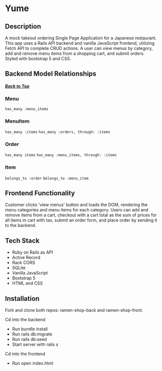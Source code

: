 # Yume 

## Description
A mock takeout ordering Single Page Application for a Japanese restaurant. This app uses a Rails API backend and vanilla JavaScript frontend, utilizing Fetch API to complete CRUD actions. A user can view menus by category, add and remove menu items from a shopping cart, and submit orders. Styled with bootstrap 5 and CSS. 

## Backend Model Relationships
<a id="rel"></a>
##### [Back to Top](#top)
### Menu 
```has_many :menu_items```
### MenuItem 
```has_many :items```
```has_many :orders, through: :items```
### Order
```has_many items```
```has_many :menu_items, through: :items```
### Item
```belongs_to :order```
```belongs_to :menu_item```

## Frontend Functionality
Customer clicks 'view menus' button and loads the DOM, rendering the menu categories and menu items for each category. Users can add and remove items from a cart, checkout with a cart total as the sum of prices for all items in cart with tax, submit an order form, and place order by sending it to the backend. 

## Tech Stack
- Ruby on Rails as API
- Active Record
- Rack CORS
- SQLite
- Vanilla JavaScript
- Bootstrap 5 
- HTML and CSS

## Installation

Fork and clone both repos: ramen-shop-back and ramen-shop-front.

Cd into the backend 
- Run bundle install 
- Run rails db:migrate 
- Run rails db:seed 
- Start server with rails s 

Cd into the frontend 
- Run open index.html
